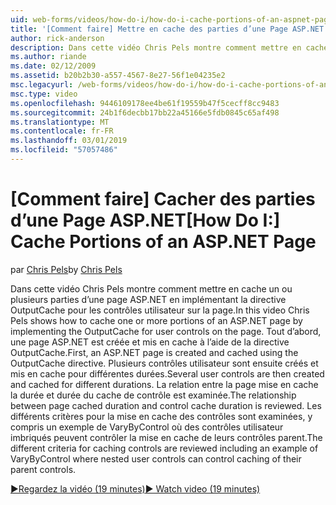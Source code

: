 ```yaml
---
uid: web-forms/videos/how-do-i/how-do-i-cache-portions-of-an-aspnet-page
title: '[Comment faire] Mettre en cache des parties d’une Page ASP.NET | Microsoft Docs'
author: rick-anderson
description: Dans cette vidéo Chris Pels montre comment mettre en cache un ou plusieurs parties d’une page ASP.NET en implémentant la directive OutputCache pour les contrôles utilisateur sur la page. Tout d’abord, un...
ms.author: riande
ms.date: 02/12/2009
ms.assetid: b20b2b30-a557-4567-8e27-56f1e04235e2
msc.legacyurl: /web-forms/videos/how-do-i/how-do-i-cache-portions-of-an-aspnet-page
msc.type: video
ms.openlocfilehash: 9446109178ee4be61f19559b47f5cecff8cc9483
ms.sourcegitcommit: 24b1f6decbb17bb22a45166e5fdb0845c65af498
ms.translationtype: MT
ms.contentlocale: fr-FR
ms.lasthandoff: 03/01/2019
ms.locfileid: "57057486"
---
```

<a name="how-do-i-cache-portions-of-an-aspnet-page"></a><span data-ttu-id="9a1d3-104">[Comment faire] Cacher des parties d’une Page ASP.NET</span><span class="sxs-lookup"><span data-stu-id="9a1d3-104">[How Do I:] Cache Portions of an ASP.NET Page</span></span>
====================
<span data-ttu-id="9a1d3-105">par [Chris Pels](https://twitter.com/chrispels)</span><span class="sxs-lookup"><span data-stu-id="9a1d3-105">by [Chris Pels](https://twitter.com/chrispels)</span></span>

<span data-ttu-id="9a1d3-106">Dans cette vidéo Chris Pels montre comment mettre en cache un ou plusieurs parties d’une page ASP.NET en implémentant la directive OutputCache pour les contrôles utilisateur sur la page.</span><span class="sxs-lookup"><span data-stu-id="9a1d3-106">In this video Chris Pels shows how to cache one or more portions of an ASP.NET page by implementing the OutputCache for user controls on the page.</span></span> <span data-ttu-id="9a1d3-107">Tout d’abord, une page ASP.NET est créée et mis en cache à l’aide de la directive OutputCache.</span><span class="sxs-lookup"><span data-stu-id="9a1d3-107">First, an ASP.NET page is created and cached using the OutputCache directive.</span></span> <span data-ttu-id="9a1d3-108">Plusieurs contrôles utilisateur sont ensuite créés et mis en cache pour différentes durées.</span><span class="sxs-lookup"><span data-stu-id="9a1d3-108">Several user controls are then created and cached for different durations.</span></span> <span data-ttu-id="9a1d3-109">La relation entre la page mise en cache la durée et durée du cache de contrôle est examinée.</span><span class="sxs-lookup"><span data-stu-id="9a1d3-109">The relationship between page cached duration and control cache duration is reviewed.</span></span> <span data-ttu-id="9a1d3-110">Les différents critères pour la mise en cache des contrôles sont examinées, y compris un exemple de VaryByControl où des contrôles utilisateur imbriqués peuvent contrôler la mise en cache de leurs contrôles parent.</span><span class="sxs-lookup"><span data-stu-id="9a1d3-110">The different criteria for caching controls are reviewed including an example of VaryByControl where nested user controls can control caching of their parent controls.</span></span>

[<span data-ttu-id="9a1d3-111">&#9654;Regardez la vidéo (19 minutes)</span><span class="sxs-lookup"><span data-stu-id="9a1d3-111">&#9654; Watch video (19 minutes)</span></span>](https://channel9.msdn.com/Blogs/ASP-NET-Site-Videos/how-do-i-cache-portions-of-an-aspnet-page)
